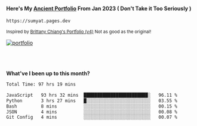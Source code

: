#### Here's My [Ancient Portfolio](https://sumyat.pages.dev) From Jan 2023 ( Don't Take it Too Seriously ) 
````bash
https://sumyat.pages.dev 
````

<sub>Inspired by [Brittany Chiang's Portfolio (v4)](https://v4.brittanychiang.com/) Not as good as the original!</sub>


<a href='https://sumyat.pages.dev/'>
    <img src='https://github.com/sumyat-aung/sumyat-aung/assets/108873224/c9b4f2be-c585-4dd3-84e1-692c3854a6d8' alt='portfolio' align='center' />
</a>


<br />
<br />


<br />
<br />

**What've I been up to this month?**

<!--START_SECTION:waka-->

```txt
Total Time: 97 hrs 19 mins

JavaScript   93 hrs 32 mins  ████████████████████████░   96.11 %
Python       3 hrs 27 mins   █░░░░░░░░░░░░░░░░░░░░░░░░   03.55 %
Bash         8 mins          ░░░░░░░░░░░░░░░░░░░░░░░░░   00.15 %
JSON         4 mins          ░░░░░░░░░░░░░░░░░░░░░░░░░   00.08 %
Git Config   4 mins          ░░░░░░░░░░░░░░░░░░░░░░░░░   00.07 %
```

<!--END_SECTION:waka-->




